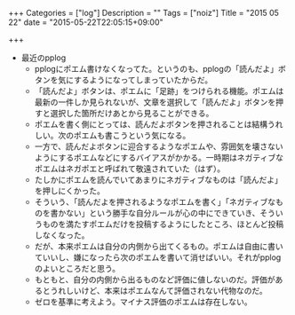 +++
Categories = ["log"]
Description = ""
Tags = ["noiz"]
Title = "2015 05 22"
date = "2015-05-22T22:05:15+09:00"

+++

* 最近のpplog
	* pplogにポエム書けなくなってた。というのも、pplogの「読んだよ」ボタンを気にするようになってしまっていたからだ。
	* 「読んだよ」ボタンは、ポエムに「足跡」をつけられる機能。ポエムは最新の一件しか見られないが、文章を選択して「読んだよ」ボタンを押すと選択した箇所だけあとから見ることができる。
	* ポエムを書く側にとっては、読んだよボタンを押されることは結構うれしい。次のポエムも書こうという気になる。
	* 一方で、読んだよボタンに迎合するようなポエムや、雰囲気を壊さないようにするポエムなどにするバイアスがかかる。一時期はネガティブなポエムはネガポエと呼ばれて敬遠されていた（はず）。
	* たしかにポエムを読んでいてあまりにネガティブなものは「読んだよ」を押しにくかった。
	* そういう、「読んだよを押されるようなポエムを書く」「ネガティブなものを書かない」という勝手な自分ルールが心の中にできていき、そういうものを満たすポエムだけを投稿するようにしたところ、ほとんど投稿しなくなった。
	* だが、本来ポエムは自分の内側から出てくるもの。ポエムは自由に書いていいし、嫌になったら次のポエムを書いて消せばいい。それがpplogのよいところだと思う。
	* もともと、自分の内側から出るものなど評価に値しないのだ。評価があるとうれしいけど、本来はポエムなんて評価されない代物なのだ。
	* ゼロを基準に考えよう。マイナス評価のポエムは存在しない。